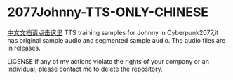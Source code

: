 # 2077Johnny-TTS-ONLY-CHINESE
[中文文档请点击这里](./README_zh.md)
TTS training samples for Johnny in Cyberpunk2077,it has original sample audio and segmented sample audio. The audio files are in releases.

LICENSE
If any of my actions violate the rights of your company or an individual, please contact me to delete the repository.

